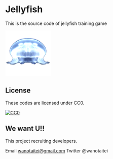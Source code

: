 ﻿# Jellyfish

This is the source code of jellyfish training game

[![Jellyfish](https://github.com/Kasugaccho/Jellyfish/blob/master/Android/button/button.Packaging/res/drawable-xxhdpi/ic_launcher.png "Jellyfish")](https://play.google.com/store/apps/details?id=com.wanotaitei.jellyfish)

## License

These codes are licensed under CC0.

[![CC0](http://i.creativecommons.org/p/zero/1.0/88x31.png "CC0")](http://creativecommons.org/publicdomain/zero/1.0/deed.ja)

## We want U!!

This project recruiting developers.

Email
wanotaitei@gmail.com
Twitter
@wanotaitei

